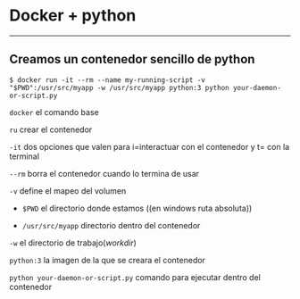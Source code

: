 # Docker + python 

---
## Creamos un contenedor sencillo de python  
    $ docker run -it --rm --name my-running-script -v "$PWD":/usr/src/myapp -w /usr/src/myapp python:3 python your-daemon-or-script.py

 ``docker``     el comando base 
 
``ru``    crear el contenedor
 
``-it``      dos opciones que valen para i=interactuar con el contenedor y t= con la terminal
 
``--rm``     borra el contenedor cuando lo termina de usar

 ``-v``     define el mapeo del volumen 
 
- ``$PWD`` el directorio donde estamos   ((en windows ruta absoluta))

- ``/usr/src/myapp``   directorio dentro del contenedor

``-w``    el directorio de trabajo(_workdir_)

``python:3``   la imagen de la que se creara el contenedor

``python your-daemon-or-script.py``   comando para ejecutar dentro del contenedor

